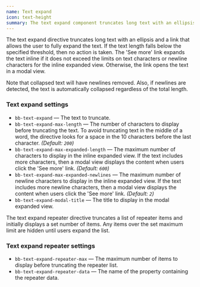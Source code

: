 ```yaml
---
name: Text expand
icon: text-height
summary: The text expand component truncates long text with an ellipsis and a link that users can click to expand the text.
---
```


The text expand directive truncates long text with an ellipsis and a link that allows the user to fully expand the text. If the text length falls below the specified threshold, then no action is taken. The 'See more' link expands the text inline if it does not exceed the limits on text characters or newline characters for the inline expanded view. Otherwise, the link opens the text in a modal view.

Note that collapsed text will have newlines removed. Also, if newlines are detected, the text is automatically collapsed regardless of the total length.

### Text expand settings ###

 - `bb-text-expand` &mdash; The text to truncate.
 - `bb-text-expand-max-length` &mdash; The number of characters to display before truncating the text. To avoid truncating text in the middle of a word, the directive looks for a space in the 10 characters before the last character. *(Default: `200`)*
 - `bb-text-expand-max-expanded-length` &mdash; The maximum number of characters to display in the inline expanded view. If the text includes more characters, then a modal view displays the content when users click the 'See more' link. *(Default: `600`)*
 - `bb-text-expand-max-expanded-newlines` &mdash; The maximum number of newline characters to display in the inline expanded view. If the text includes more newline characters, then a modal view displays the content when users click the 'See more' link. *(Default: `2`)*
 - `bb-text-expand-modal-title` &mdash; The title to display in the modal expanded view.

The text expand repeater directive truncates a list of repeater items and initially displays a set number of items. Any items over the set maximum limit are hidden until users expand the list.

### Text expand repeater settings ###

- `bb-text-expand-repeater-max` &mdash; The maximum number of items to display before truncating the repeater list.
- `bb-text-expand-repeater-data` &mdash; The name of the property containing the repeater data.
